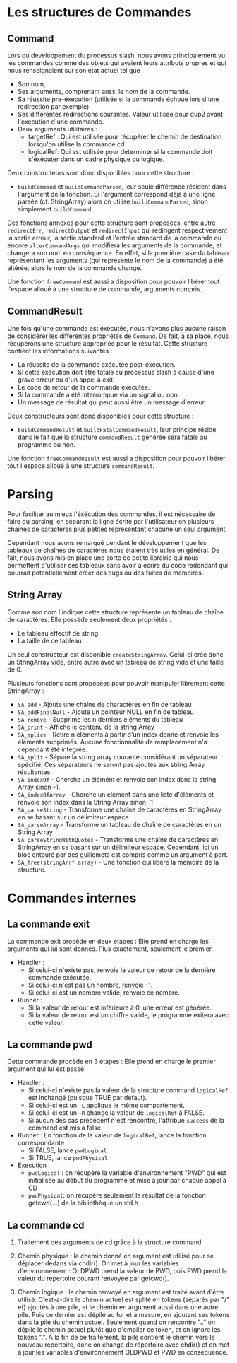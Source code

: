 # Les structures de Commandes

## Command
Lors du développement du processus slash, nous avons principalement vu les commandes comme des objets qui avaient leurs attributs propres et qui nous renseignaient sur son état actuel tel que 
* Son nom,
* Ses arguments, comprenant aussi le nom de la commande.
* Sa réussite pre-éxécution (utilisée si la commande échoue lors d'une redirection par exemple)
* Ses différentes redirections courantes. Valeur utilisée pour dup2 avant l'execution d'une commande.
* Deux arguments utilitaires :
    * targetRef : Qui est utilisée pour récupérer le chemin de destination lorsqu'on utilise la commande cd
    * logicalRef: Qui est utilisée pour determiner si la commande doit s'éxécuter dans un cadre physique ou logique.

Deux constructeurs sont donc disponibles pour cette structure :
- `buildCommand` et `buildCommandParsed`, leur seule différence résident dans l'argument de la fonction.
Si l'argument correspond déjà à une ligne parsée (cf. StringArray) alors on utilise `buildCommandParsed`, sinon simplement `buildCommand`.

Des fonctions annexes pour cette structure sont proposées, entre autre `redirectErr`, `redirectOutput` et `redirectInput` qui redirigent respectivement la sortie erreur, la sortie standard et l'entrée standard de la commande ou encore `alterCommandArgs` qui modifiera les arguments de la commande, et changera son nom en conséquence. En effet, si la première case du tableau représentant les arguments (qui représente le nom de la commande) a été altérée, alors le nom de la commande change.

Une fonction `freeCommand` est aussi a disposition pour pouvoir libérer tout l'espace alloué à une structure de commande, arguments compris.

## CommandResult
Une fois qu'une commande est éxécutée, nous n'avons plus aucune raison de considérer les différentes propriétés de `Command`. De fait, à sa place, nous récupérons une structure appropriée pour le résultat.
Cette structure contient les informations suivantes :
* La réussite de la commande exécutée post-éxécution.
* Si cette éxécution doit être fatale au processus slash à cause d'une grave erreur ou d'un appel à exit.
* Le code de retour de la commande exécutée.
* Si la commande a été interrompue via un signal ou non.
* Un message de résultat qui peut aussi être un message d'erreur.

Deux constructeurs sont donc disponibles pour cette structure :
- `buildCommandResult` et `buildFatalCommandResult`, leur principe réside dans le fait que la structure `commandResult` générée sera fatale au programme ou non.

Une fonction `freeCommandResult` est aussi a disposition pour pouvoir libérer tout l'espace alloué à une structure `commandResult`.

# Parsing
Pour faciliter au mieux l'éxécution des commandes, il est nécessaire de faire du parsing, en séparant la ligne écrite par l'utilisateur en plusieurs chaînes de caractères plus petites représentant chacune un seul argument.

Cependant nous avons remarqué pendant le développement que les tableaux de chaînes de caractères nous étaient très utiles en général.
De fait, nous avons mis en place une sorte de petite librairie qui nous permettent d'utiliser ces tableaux sans avoir à écrire du code redondant qui pourrait potentiellement créer des bugs ou des fuites de mémoires.

## String Array
Comme son nom l'indique cette structure représente un tableau de chaîne de caractères. Elle possède seulement deux propriétés :
* Le tableau effectif de string
* La taille de ce tableau

Un seul constructeur est disponible `createStringArray`. Celui-ci crée donc un StringArray vide, entre autre avec un tableau de string vide et une taille de 0.

Plusieurs fonctions sont proposées pour pouvoir manipuler librement cette StringArray :
* `SA_add`                    - Ajoute une chaîne de charactères en fin de tableau
* `SA_addFinalNull`           - Ajoute un pointeur NULL en fin de tableau
* `SA_remove`                 - Supprime les n derniers éléments du tableau
* `SA_print`                  - Affiche le contenu de la string Array
* `SA_splice`                 - Retire n éléments à partir d'un index donné et renvoie les éléments supprimés. Aucune fonctionnalité de remplacement n'a cependant été intégrée.
* `SA_split`                  - Sépare la string array courante considérant un séparateur spécifié. Ces séparateurs ne seront pas ajoutés aux string Array résultantes.
* `SA_indexOf`                - Cherche un élémént et renvoie son index dans la string Array sinon -1.
* `SA_indexOfArray`           - Cherche un élémént dans une liste d'éléments et renvoie son index dans la String Array sinon -1
* `SA_parseString`            - Transforme une chaîne de caractères en StringArray en se basant sur un délimiteur espace
* `SA_parseArray`             - Transforme un tableau de chaîne de caractères en un String Array
* `SA_parseStringWithQuotes`  - Transforme une chaîne de caractères en StringArray en se basant sur un délimiteur espace. Cependant, ici un bloc entouré par des guillemets est compris comme un argument à part.
* `SA_free(stringArr* array)` - Une fonction qui libère la mémoire de la structure.

# Commandes internes

## La commande exit
La commande exit procède en deux étapes :
Elle prend en charge les arguments qui lui sont donnés. Plus exactement, seulement le premier.
- Handler :
    - Si celui-ci n'existe pas, renvoie la valeur de retour de la dernière commande exécutée.
    - Si celui-ci n'est pas un nombre, renvoie -1.
    - Si celui-ci est un nombre valide, renvoie ce nombre.
- Runner :
    - Si la valeur de retour est inférieure à 0, une erreur est générée.
    - Si la valeur de retour est un chiffre valide, le programme exitera avec cette valeur.

## La commande pwd
Cette commande procède en 3 étapes :
Elle prend en charge le premier argument qui lui est passé.
- Handler :
    - Si celui-ci n'existe pas la valeur de la structure command `logicalRef` est inchangé (puisque TRUE par défaut).
    - Si celui-ci est un `-L` applique le même comportement.
    - Si celui-ci est un `-R` change la valeur de `logicalRef` à FALSE.
    - Si aucun des cas précédent n'est rencontré, l'attribue `success` de la command est mis à false.
- Runner :
    En fonction de la valeur de `logicalRef`, lance la fonction correspondante
    - Si FALSE, lance `pwdLogical`
    - Si TRUE, lance  `pwdPhysical`
- Execution :
    - `pwdLogical` : on récupère la variable d'environnement "PWD" qui est initialisée au début du programme et mise à jour par chaque appel à CD
    - `pwdPhysical`: on récupère seulement le résultat de la fonction getcwd(...) de la bibliothèque unistd.h

## La commande cd
1. Traitement des arguments de cd grâce à la structure command. 

2. Chemin physique : le chemin donné en argument est utilisé pour se déplacer dedans via chdir(). On met à jour les variables d'environnement :  OLDPWD prend la valeur de PWD, puis PWD prend la valeur du répertoire courant renvoyée par getcwd(). 

3. Chemin logique : le chemin renvoyé en argument est traité avant d'être utilisé. C'est-a-dire le chemin actuel est splité en tokens (séparés par "/" et) ajoutés à une pile, et le chemin en argument aussi dans une autre pile. Puis ce dernier est dépilé au fur et à mesure, en ajoutant ses tokens dans la pile du chemin actuel. Seulement quand on rencontre ".." on dépile le chemin actuel plutôt que d'empiler ce token, et on ignore les tokens ".". A la fin de ce traitement, la pile contient le chemin vers le nouveau répertoire, donc on change de répertoire avec chdir() et on met à jour les variables d'environnement OLDPWD et PWD en conséquence.